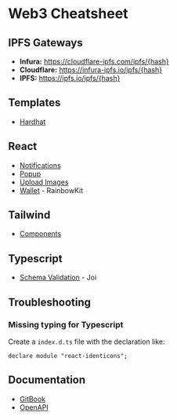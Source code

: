 # Web3 Cheatsheet

## IPFS Gateways

- **Infura:** https://cloudflare-ipfs.com/ipfs/{hash}
- **Cloudflare:** https://infura-ipfs.io/ipfs/{hash}
- **IPFS:** https://ipfs.io/ipfs/{hash}

## Templates

- [Hardhat](https://github.com/0xJuancito/hardhat-template)

## React

- [Notifications](https://github.com/teodosii/react-notifications-component)
- [Popup](https://github.com/yjose/reactjs-popup)
- [Upload Images](https://github.com/imagekit-developer/imagekit-react)
- [Wallet](https://github.com/rainbow-me/rainbowkit) - RainbowKit

## Tailwind

- [Components](https://www.creative-tim.com/learning-lab/tailwind-starter-kit/documentation/download)

## Typescript

- [Schema Validation](https://github.com/hapijs/joi) - Joi

## Troubleshooting

### Missing typing for Typescript

Create a `index.d.ts` file with the declaration like: 

```
declare module "react-identicons";
```

## Documentation

- [GitBook](https://www.gitbook.com/)
- [OpenAPI](https://www.openapis.org/)
